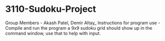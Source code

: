 # 3110-Sudoku-Project
 Group Members - Akash Patel, Demir Altay_
 Instructions for program use - Compile and run the program a 9x9 sudoku grid should show up in the command window, use that to help with input.
 

